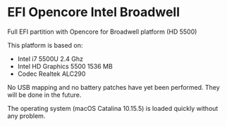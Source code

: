 # EFI Opencore Intel Broadwell
Full EFI partition with Opencore for Broadwell platform (HD 5500)

This platform is based on:
- Intel i7 5500U 2.4 Ghz
- Intel HD Graphics 5500 1536 MB
- Codec Realtek ALC290

No USB mapping and no battery patches have yet been performed. They will be done in the future.

The operating system (macOS Catalina 10.15.5) is loaded quickly without any problem. 
